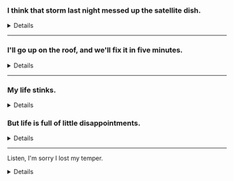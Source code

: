### I think that storm last night messed up the satellite dish.

<details>

我想昨晚的暴风雨把卫星天线弄坏了。

- storm n. 暴风雨，暴风雪，风暴

- messed 弄乱（mess 的过去式和过去分词）

- satellite n. 卫星；人造卫星

</details>

---

### I'll go up on the roof, and we'll fix it in five minutes.

<details>

我去屋顶，五分钟内就能修好。

- roof  n. 屋顶，车顶；

</details>

---
### My life stinks. 

<details>

我的人生烂透了

- stinks  
   v. 发恶臭，有异味；<非正式>极糟糕
</details>

### But life is full of little disappointments.

<details>

但生活充满了小失望。

- [disappointments](https://youglish.com/pronounce/disappointments/english) n．失望，沮丧（复数）：未达到期望或愿望的事物，导致心情沮丧。

</details>

---

Listen, I'm sorry I lost my temper.

<details>

- [temper](https://youglish.com/pronounce/temper/english) n.坏脾气，暴躁脾气；心情，情绪；怒气，火气；

</details>
